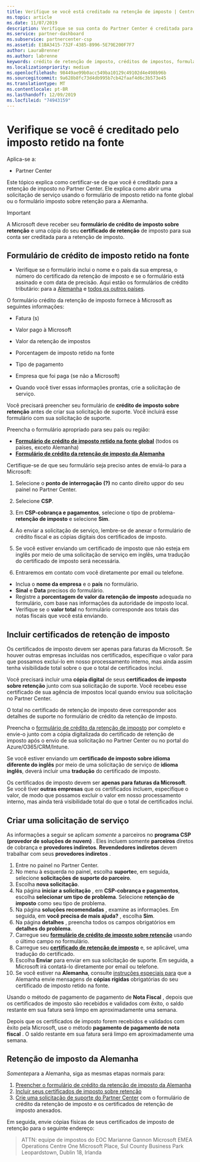 ```yaml
---
title: Verifique se você está creditado na retenção de imposto | Centro de parceiros
ms.topic: article
ms.date: 11/07/2019
description: Verifique se sua conta do Partner Center é creditada para a retenção de imposto e abra uma solicitação de serviço, se necessário.
ms.service: partner-dashboard
ms.subservice: partnercenter-csp
ms.assetid: E1BA3415-732F-4385-8996-5E79E200F7F7
author: LauraBrenner
ms.author: labrenne
keywords: crédito de retenção de imposto, créditos de impostos, formulário de crédito de imposto alemão, crédito de imposto de formulário
ms.localizationpriority: medium
ms.openlocfilehash: 98449ae99b0acc549ba10129c49102d4e498b96b
ms.sourcegitcommit: 9a628b8fc73d4db995b7cb42faaf4d6c3b573e45
ms.translationtype: MT
ms.contentlocale: pt-BR
ms.lasthandoff: 12/09/2019
ms.locfileid: "74943159"
---
```

# <a name="make-sure-you-are-credited-for-withholding-tax"></a>Verifique se você é creditado pelo imposto retido na fonte

Aplica-se a:

- Partner Center

Este tópico explica como certificar-se de que você é creditado para a retenção de imposto no Partner Center. Ele explica como abrir uma solicitação de serviço usando o formulário de imposto retido na fonte global ou o formulário imposto sobre retenção para a Alemanha.

> [!IMPORTANT]
> A Microsoft deve receber seu **formulário de crédito de imposto sobre retenção** e uma cópia do seu **certificado de retenção** de imposto para sua conta ser creditada para a retenção de imposto.

## <a name="withholding-tax-credit-form"></a>Formulário de crédito de imposto retido na fonte

- Verifique se o formulário inclui o nome e o país da sua empresa, o número do certificado da retenção de imposto e se o formulário está assinado e com data de precisão. Aqui estão os formulários de crédito tributário: para a [Alemanha](https://query.prod.cms.rt.microsoft.com/cms/api/am/binary/RE305Lo) e [todos os outros países](https://query.prod.cms.rt.microsoft.com/cms/api/am/binary/RE30311).

O formulário crédito da retenção de imposto fornece à Microsoft as seguintes informações:

- Fatura (s)
- Valor pago à Microsoft
- Valor da retenção de impostos
- Porcentagem de imposto retido na fonte
- Tipo de pagamento
- Empresa que foi paga (se não a Microsoft)

- Quando você tiver essas informações prontas, crie a solicitação de serviço.

Você precisará preencher seu formulário de **crédito de imposto sobre retenção** antes de criar sua solicitação de suporte. Você incluirá esse formulário com sua solicitação de suporte.

Preencha o formulário apropriado para seu país ou região:

- [**Formulário de crédito de imposto retido na fonte global**](https://query.prod.cms.rt.microsoft.com/cms/api/am/binary/RE30311) (todos os países, exceto Alemanha)
- [**Formulário de crédito da retenção de imposto da Alemanha**](https://query.prod.cms.rt.microsoft.com/cms/api/am/binary/RE305Lo)

Certifique-se de que seu formulário seja preciso antes de enviá-lo para a Microsoft:

1. Selecione o **ponto de interrogação** **(?)** no canto direito uppor do seu painel no Partner Center.

2. Selecione **CSP**.

3. Em **CSP-cobrança e pagamentos**, selecione o tipo de problema- **retenção de imposto** e selecione **Sim**. 

4. Ao enviar a solicitação de serviço, lembre-se de anexar o formulário de crédito fiscal e as cópias digitais dos certificados de imposto.

5. Se você estiver enviando um certificado de imposto que não esteja em inglês por meio de uma solicitação de serviço em inglês, uma tradução do certificado de imposto será necessária.

6. Entraremos em contato com você diretamente por email ou telefone.

- Inclua o **nome da empresa** e o **país** no formulário.
- **Sinal** e **Data** precisos do formulário.
- Registre a **porcentagem de valor da retenção de imposto** adequada no formulário, com base nas informações da autoridade de imposto local.
- Verifique se o **valor total** no formulário corresponde aos totais das notas fiscais que você está enviando.

## <a name="include-withholding-tax-certificates"></a>Incluir certificados de retenção de imposto

Os certificados de imposto devem ser apenas para faturas da Microsoft. Se houver outras empresas incluídas nos certificados, especifique o valor para que possamos excluí-lo em nosso processamento interno, mas ainda assim tenha visibilidade total sobre o que o total de certificados inclui. 

Você precisará incluir uma **cópia digital** de seus **certificados de imposto sobre retenção** junto com sua solicitação de suporte. Você recebeu esse certificado de sua agência de impostos local quando enviou sua solicitação no Partner Center.

O total no certificado de retenção de imposto deve corresponder aos detalhes de suporte no formulário de crédito da retenção de imposto.

Preencha o [formulário de crédito da retenção de imposto](https://query.prod.cms.rt.microsoft.com/cms/api/am/binary/RE305Lo) por completo e envie-o junto com a cópia digitalizada do certificado de retenção de imposto após o envio de sua solicitação no Partner Center ou no portal do Azure/O365/CRM/Intune. 

Se você estiver enviando um **certificado de imposto sobre idioma diferente do inglês** por meio de uma solicitação de serviço de **idioma inglês**, deverá incluir uma **tradução** do certificado de imposto.

Os certificados de imposto devem ser **apenas para faturas da Microsoft**. Se você tiver **outras empresas** que os certificados incluem, especifique o valor, de modo que possamos excluir o valor em nosso processamento interno, mas ainda terá visibilidade total do que o total de certificados inclui.

## <a name="create-a-service-request"></a>Criar uma solicitação de serviço

As informações a seguir se aplicam *somente* a parceiros no **programa CSP (provedor de soluções de nuvem)** . Eles incluem somente **parceiros** diretos de cobrança e **provedores indiretos**. **Revendedores indiretos** devem trabalhar com seus **provedores indiretos** .

1. Entre no painel no Partner Center.
2. No menu à esquerda no painel, escolha **suporte**e, em seguida, selecione **solicitações de suporte do parceiro**.
3. Escolha **nova solicitação**.
4. Na página **iniciar a solicitação** , em **CSP-cobrança e pagamentos**, escolha **selecionar um tipo de problema**. Selecione **retenção de imposto** como seu tipo de problema.
5. Na página **soluções recomendadas** , examine as informações. Em seguida, em **você precisa de mais ajuda?** , escolha **Sim**.
6. Na página **detalhes** , preencha todos os campos obrigatórios em **detalhes do problema**.
7. Carregue seu [**formulário de crédito de imposto sobre retenção**](#withholding-tax-credit-form) usando o último campo no formulário.
8. Carregue seu [**certificado de retenção de imposto**](#include-withholding-tax-certificates) e, se aplicável, uma tradução do certificado.
9. Escolha **Enviar** para enviar em sua solicitação de suporte. Em seguida, a Microsoft irá contatá-lo diretamente por email ou telefone. 
10. Se você estiver na **Alemanha**, consulte [instruções especiais para](#germany-tax-withholding) que a Alemanha envie mensagens de **cópias rígidas** obrigatórias do seu certificado de imposto retido na fonte.

Usando o método de pagamento de pagamento de **Nota Fiscal** , depois que os certificados de imposto são recebidos e validados com êxito, o saldo restante em sua fatura será limpo em aproximadamente uma semana.

Depois que os certificados de imposto forem recebidos e validados com êxito pela Microsoft, use o método **pagamento de pagamento de nota fiscal** . O saldo restante em sua fatura será limpo em aproximadamente uma semana.

## <a name="germany-tax-withholding"></a>Retenção de imposto da Alemanha

*Somente*para a Alemanha, siga as mesmas etapas normais para:

1. [Preencher o formulário de crédito da retenção de imposto da Alemanha](#withholding-tax-credit-form)
2. [Incluir seus certificados de imposto sobre retenção](#include-withholding-tax-certificates)
3. [Crie uma solicitação de suporte do Partner Center](#create-a-service-request) com o formulário de crédito da retenção de imposto e os certificados de retenção de imposto anexados.

Em seguida, envie cópias físicas de seus certificados de imposto de retenção para o seguinte endereço:

> ATTN: equipe de impostos do EOC Marianne Gannon Microsoft EMEA Operations Centre One Microsoft Place, Sul County Business Park Leopardstown, Dublin 18, Irlanda
